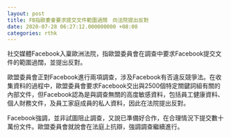 ```yaml
---
layout: post
title: FB指歐委會要求提交文件範圍過闊　向法院提出反對
date: 2020-07-28 06:27:12.000000000 +08:00
categories: rthk
---
```


社交媒體Facebook入稟歐洲法院，指歐盟委員會在調查中要求Facebook提交文件的範圍過闊，並提出反對。

歐盟委員會正對Facebook進行兩項調查，涉及Facebook有否違反競爭法。在收集資料的過程中，歐盟委員會要求Facebook交出與2500個特定關鍵詞組有關的內部文件，但Facebook認為是與調查無關的高度敏感資料，包括員工健康資料、個人財務文件，及員工家庭成員的私人資料，因此在法院提出反對。

Facebook強調，並非試圖阻止調查，又說已準備好合作，在合理情況下提交數十萬份文件。歐盟委員會就說會在法庭上抗辯，強調調查繼續進行。
